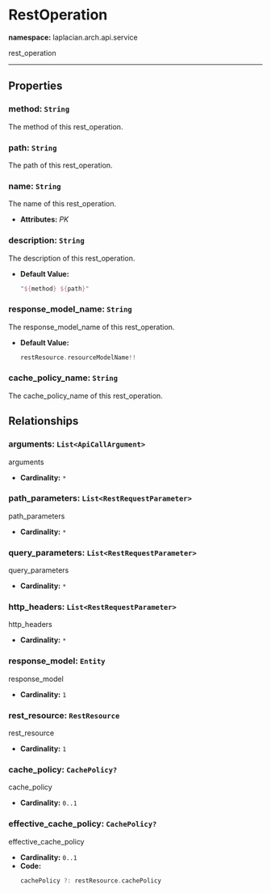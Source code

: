 # **RestOperation**
**namespace:** laplacian.arch.api.service

rest_operation



---

## Properties

### method: `String`
The method of this rest_operation.

### path: `String`
The path of this rest_operation.

### name: `String`
The name of this rest_operation.
- **Attributes:** *PK*

### description: `String`
The description of this rest_operation.
- **Default Value:**
  ```kotlin
  "${method} ${path}"
  ```

### response_model_name: `String`
The response_model_name of this rest_operation.
- **Default Value:**
  ```kotlin
  restResource.resourceModelName!!
  ```

### cache_policy_name: `String`
The cache_policy_name of this rest_operation.

## Relationships

### arguments: `List<ApiCallArgument>`
arguments
- **Cardinality:** `*`

### path_parameters: `List<RestRequestParameter>`
path_parameters
- **Cardinality:** `*`

### query_parameters: `List<RestRequestParameter>`
query_parameters
- **Cardinality:** `*`

### http_headers: `List<RestRequestParameter>`
http_headers
- **Cardinality:** `*`

### response_model: `Entity`
response_model
- **Cardinality:** `1`

### rest_resource: `RestResource`
rest_resource
- **Cardinality:** `1`

### cache_policy: `CachePolicy?`
cache_policy
- **Cardinality:** `0..1`

### effective_cache_policy: `CachePolicy?`
effective_cache_policy
- **Cardinality:** `0..1`
- **Code:**
  ```kotlin
  cachePolicy ?: restResource.cachePolicy
  ```